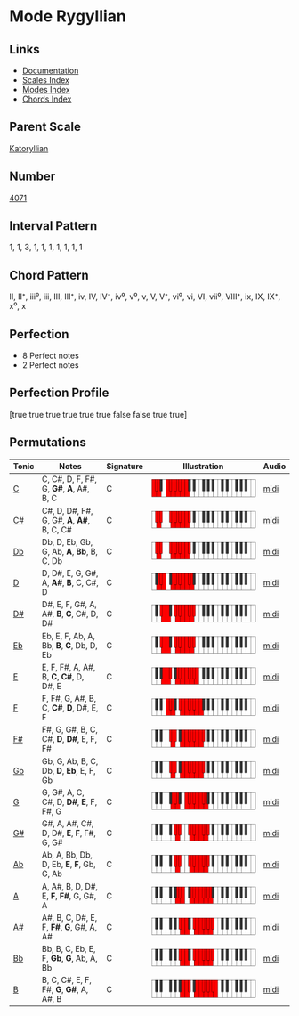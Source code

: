 # Mode Rygyllian

## Links

- [Documentation](index.md)
- [Scales Index](Scales.md)
- [Modes Index](Modes.md)
- [Chords Index](Chords.md)

## Parent Scale

[Katoryllian](ScaleKatoryllian.md)

## Number

[4071](https://ianring.com/musictheory/scales/4071)

## Interval Pattern

1, 1, 3, 1, 1, 1, 1, 1, 1, 1

## Chord Pattern

II, II⁺, iii⁰, iii, III, III⁺, iv, IV, IV⁺, iv⁰, v⁰, v, V, V⁺, vi⁰, vi, VI, vii⁰, VIII⁺, ix, IX, IX⁺, x⁰, x

## Perfection

- 8 Perfect notes
- 2 Perfect notes

## Perfection Profile

[true true true true true true false false true true]

## Permutations

| Tonic | Notes | Signature | Illustration | Audio |
|-------|-------|-----------|--------------|-------|
| [C](ModeCNaturalRygyllian.md) | C, C#, D, F, F#, G, **G#**, **A**, A#, B, C | C | ![CNaturalRygyllian](ModeCNaturalRygyllian.png) | [midi](https://github.com/edipermadi/music/blob/main/docs/ModeCNaturalRygyllian.mid?raw=true) |
| [C#](ModeCSharpRygyllian.md) | C#, D, D#, F#, G, G#, **A**, **A#**, B, C, C# | C | ![CSharpRygyllian](ModeCSharpRygyllian.png) | [midi](https://github.com/edipermadi/music/blob/main/docs/ModeCSharpRygyllian.mid?raw=true) |
| [Db](ModeDFlatRygyllian.md) | Db, D, Eb, Gb, G, Ab, **A**, **Bb**, B, C, Db | C | ![DFlatRygyllian](ModeDFlatRygyllian.png) | [midi](https://github.com/edipermadi/music/blob/main/docs/ModeDFlatRygyllian.mid?raw=true) |
| [D](ModeDNaturalRygyllian.md) | D, D#, E, G, G#, A, **A#**, **B**, C, C#, D | C | ![DNaturalRygyllian](ModeDNaturalRygyllian.png) | [midi](https://github.com/edipermadi/music/blob/main/docs/ModeDNaturalRygyllian.mid?raw=true) |
| [D#](ModeDSharpRygyllian.md) | D#, E, F, G#, A, A#, **B**, **C**, C#, D, D# | C | ![DSharpRygyllian](ModeDSharpRygyllian.png) | [midi](https://github.com/edipermadi/music/blob/main/docs/ModeDSharpRygyllian.mid?raw=true) |
| [Eb](ModeEFlatRygyllian.md) | Eb, E, F, Ab, A, Bb, **B**, **C**, Db, D, Eb | C | ![EFlatRygyllian](ModeEFlatRygyllian.png) | [midi](https://github.com/edipermadi/music/blob/main/docs/ModeEFlatRygyllian.mid?raw=true) |
| [E](ModeENaturalRygyllian.md) | E, F, F#, A, A#, B, **C**, **C#**, D, D#, E | C | ![ENaturalRygyllian](ModeENaturalRygyllian.png) | [midi](https://github.com/edipermadi/music/blob/main/docs/ModeENaturalRygyllian.mid?raw=true) |
| [F](ModeFNaturalRygyllian.md) | F, F#, G, A#, B, C, **C#**, **D**, D#, E, F | C | ![FNaturalRygyllian](ModeFNaturalRygyllian.png) | [midi](https://github.com/edipermadi/music/blob/main/docs/ModeFNaturalRygyllian.mid?raw=true) |
| [F#](ModeFSharpRygyllian.md) | F#, G, G#, B, C, C#, **D**, **D#**, E, F, F# | C | ![FSharpRygyllian](ModeFSharpRygyllian.png) | [midi](https://github.com/edipermadi/music/blob/main/docs/ModeFSharpRygyllian.mid?raw=true) |
| [Gb](ModeGFlatRygyllian.md) | Gb, G, Ab, B, C, Db, **D**, **Eb**, E, F, Gb | C | ![GFlatRygyllian](ModeGFlatRygyllian.png) | [midi](https://github.com/edipermadi/music/blob/main/docs/ModeGFlatRygyllian.mid?raw=true) |
| [G](ModeGNaturalRygyllian.md) | G, G#, A, C, C#, D, **D#**, **E**, F, F#, G | C | ![GNaturalRygyllian](ModeGNaturalRygyllian.png) | [midi](https://github.com/edipermadi/music/blob/main/docs/ModeGNaturalRygyllian.mid?raw=true) |
| [G#](ModeGSharpRygyllian.md) | G#, A, A#, C#, D, D#, **E**, **F**, F#, G, G# | C | ![GSharpRygyllian](ModeGSharpRygyllian.png) | [midi](https://github.com/edipermadi/music/blob/main/docs/ModeGSharpRygyllian.mid?raw=true) |
| [Ab](ModeAFlatRygyllian.md) | Ab, A, Bb, Db, D, Eb, **E**, **F**, Gb, G, Ab | C | ![AFlatRygyllian](ModeAFlatRygyllian.png) | [midi](https://github.com/edipermadi/music/blob/main/docs/ModeAFlatRygyllian.mid?raw=true) |
| [A](ModeANaturalRygyllian.md) | A, A#, B, D, D#, E, **F**, **F#**, G, G#, A | C | ![ANaturalRygyllian](ModeANaturalRygyllian.png) | [midi](https://github.com/edipermadi/music/blob/main/docs/ModeANaturalRygyllian.mid?raw=true) |
| [A#](ModeASharpRygyllian.md) | A#, B, C, D#, E, F, **F#**, **G**, G#, A, A# | C | ![ASharpRygyllian](ModeASharpRygyllian.png) | [midi](https://github.com/edipermadi/music/blob/main/docs/ModeASharpRygyllian.mid?raw=true) |
| [Bb](ModeBFlatRygyllian.md) | Bb, B, C, Eb, E, F, **Gb**, **G**, Ab, A, Bb | C | ![BFlatRygyllian](ModeBFlatRygyllian.png) | [midi](https://github.com/edipermadi/music/blob/main/docs/ModeBFlatRygyllian.mid?raw=true) |
| [B](ModeBNaturalRygyllian.md) | B, C, C#, E, F, F#, **G**, **G#**, A, A#, B | C | ![BNaturalRygyllian](ModeBNaturalRygyllian.png) | [midi](https://github.com/edipermadi/music/blob/main/docs/ModeBNaturalRygyllian.mid?raw=true) |
